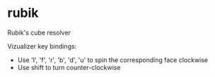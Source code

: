 # rubik
Rubik's cube resolver


Vizualizer key bindings:
- Use 'l', 'f', 'r', 'b', 'd', 'u' to spin the corresponding face clockwise
- Use shift to turn counter-clockwise
